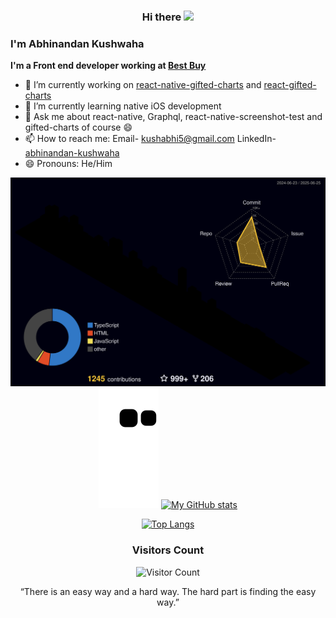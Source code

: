 <div align='center'>
<h3>
  Hi there
  <img src="https://media.giphy.com/media/hvRJCLFzcasrR4ia7z/giphy.gif" width="28"/>
</h3>
</div>

### I'm Abhinandan Kushwaha
<b>I'm a Front end developer working at [Best Buy](https://www.bestbuy.com/)</b>

- 🔭 I’m currently working on [react-native-gifted-charts](https://github.com/Abhinandan-Kushwaha/react-native-gifted-charts) and [react-gifted-charts](https://github.com/Abhinandan-Kushwaha/react-gifted-charts)
- 🌱 I’m currently learning native iOS development
- 💬 Ask me about react-native, Graphql, react-native-screenshot-test and gifted-charts of course 😄
- 📫 How to reach me: Email- kushabhi5@gmail.com LinkedIn- [abhinandan-kushwaha](https://www.linkedin.com/in/abhinandan-kushwaha/)
- 😄 Pronouns: He/Him
<div align='center'>

![profile-3d](https://github.com/Abhinandan-Kushwaha/Abhinandan-Kushwaha/blob/main/profile-3d-contrib/profile-night-rainbow.svg)
![contribution-graph](https://github.com/Abhinandan-Kushwaha/Abhinandan-Kushwaha/blob/output/github-contribution-grid-snake.svg#gh-dark-mode-only)
[![My GitHub stats](https://github-readme-stats.vercel.app/api?username=Abhinandan-Kushwaha&count_private=true&show_icons=true&theme=tokyonight)](https://github.com/anuraghazra/github-readme-stats)

[![Top Langs](https://github-readme-stats.vercel.app/api/top-langs/?username=Abhinandan-Kushwaha&layout=compact&theme=tokyonight)](https://github.com/Abhinandan-Kushwaha/github-readme-stats)

<h3>Visitors Count</h3>

![Visitor Count](https://profile-counter.glitch.me/{Abhinandan-Kushwaha}/count.svg)

“There is an easy way and a hard way. The hard part is finding the easy way.”
  </div>
